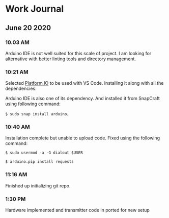 # Work Journal

## June 20 2020

### 10.03 AM

Arduino IDE is not well suited for this scale of project. I am looking for alternative with better linting tools and directory management.

### 10:21 AM

Selected [Platform IO](https://platformio.org/) to be used with VS Code. Installing it along with all the dependencies.

Arduino IDE is also one of its dependency. And installed it from SnapCraft using following command:

`$ sudo snap install arduino`.

### 10:40 AM

Installation complete but unable to upload code. Fixed using the following command:

`$ sudo usermod -a -G dialout $USER`

`$ arduino.pip install requests`

### 11:16 AM

Finished up initializing git repo.

### 1:30 PM

Hardware implemented and transmitter code in ported for new setup
